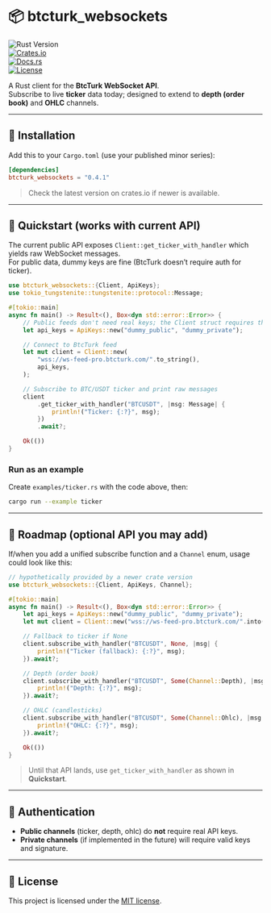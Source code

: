 # 📦 btcturk_websockets

![Rust Version](https://img.shields.io/badge/rust-1.70%2B-green.svg)  
[![Crates.io](https://img.shields.io/crates/v/btcturk_websockets.svg)](https://crates.io/crates/btcturk_websockets)  
[![Docs.rs](https://docs.rs/btcturk_websockets/badge.svg)](https://docs.rs/btcturk_websockets)  
[![License](https://img.shields.io/badge/license-MIT-green.svg)](https://opensource.org/licenses/MIT)

A Rust client for the **BtcTurk WebSocket API**.  
Subscribe to live **ticker** data today; designed to extend to **depth (order book)** and **OHLC** channels.

---

## 🚀 Installation

Add this to your `Cargo.toml` (use your published minor series):

```toml
[dependencies]
btcturk_websockets = "0.4.1"
```

> Check the latest version on crates.io if newer is available.

---

## 🔧 Quickstart (works with current API)

The current public API exposes `Client::get_ticker_with_handler` which yields raw WebSocket messages.  
For public data, dummy keys are fine (BtcTurk doesn’t require auth for ticker).

```rust
use btcturk_websockets::{Client, ApiKeys};
use tokio_tungstenite::tungstenite::protocol::Message;

#[tokio::main]
async fn main() -> Result<(), Box<dyn std::error::Error>> {
    // Public feeds don't need real keys; the Client struct requires them, so any strings work here.
    let api_keys = ApiKeys::new("dummy_public", "dummy_private");

    // Connect to BtcTurk feed
    let mut client = Client::new(
        "wss://ws-feed-pro.btcturk.com/".to_string(),
        api_keys,
    );

    // Subscribe to BTC/USDT ticker and print raw messages
    client
        .get_ticker_with_handler("BTCUSDT", |msg: Message| {
            println!("Ticker: {:?}", msg);
        })
        .await?;

    Ok(())
}
```

### Run as an example

Create `examples/ticker.rs` with the code above, then:

```bash
cargo run --example ticker
```

---

## 🧱 Roadmap (optional API you may add)

If/when you add a unified subscribe function and a `Channel` enum, usage could look like this:

```rust
// hypothetically provided by a newer crate version
use btcturk_websockets::{Client, ApiKeys, Channel};

#[tokio::main]
async fn main() -> Result<(), Box<dyn std::error::Error>> {
    let api_keys = ApiKeys::new("dummy_public", "dummy_private");
    let mut client = Client::new("wss://ws-feed-pro.btcturk.com/".into(), api_keys);

    // Fallback to ticker if None
    client.subscribe_with_handler("BTCUSDT", None, |msg| {
        println!("Ticker (fallback): {:?}", msg);
    }).await?;

    // Depth (order book)
    client.subscribe_with_handler("BTCUSDT", Some(Channel::Depth), |msg| {
        println!("Depth: {:?}", msg);
    }).await?;

    // OHLC (candlesticks)
    client.subscribe_with_handler("BTCUSDT", Some(Channel::Ohlc), |msg| {
        println!("OHLC: {:?}", msg);
    }).await?;

    Ok(())
}
```

> Until that API lands, use `get_ticker_with_handler` as shown in **Quickstart**.

---

## 🔐 Authentication

- **Public channels** (ticker, depth, ohlc) do **not** require real API keys.  
- **Private channels** (if implemented in the future) will require valid keys and signature.

---

## 📜 License

This project is licensed under the [MIT license](./LICENSE).
